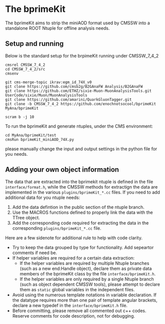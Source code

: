 # The bprimeKit

The bprimeKit aims to strip the miniAOD format used by CMSSW into a standalone ROOT Ntuple for offline analysis needs. 

## Setup and running
Below is the standard setup for the brpimeKit running under CMSSW_7_4_2 
```
cmsrel CMSSW_7_4_2
cd CMSSW_7_4_2/src
cmsenv 

git cms-merge-topic ikrav:egm_id_74X_v0
git clone https://github.com/cmsb2g/B2GAnaFW Analysis/B2GAnaFW 
git clone https://github.com/ETHZ/sixie-Muon-MuonAnalysisTools.git UserCode/sixie/Muon/MuonAnalysisTools
git clone https://github.com/amarini/QuarkGluonTagger.git
git clone -b CMSSW_7_4_2 https://github.com/enochnotsocool/bprimeKit MyAna/bprimeKit

scram b -j 10
```
To run the bprimeKit and generate ntuples, under the CMS environment:
```
cd MyAna/bprimeKit/test
cmsRun bprimeKit_miniAOD_74X.py  
```
please manually change the input and output settings in the python file for you needs.


## Adding your own object information
The data that are extracted into the bprimekit ntuple is defined in the file `interface/format.h`, while the CMSSW methods for extractign the data are implemented in the various `plugins/bprimeKit_*.cc` files. If you need to add additional data for you ntuple needs:
1. Add the data defintion in the public section of the ntuple branch.
2. Use the MACROS functions defined to properly link the data with the TTree object. 
3. Add the corresponding code required for extracting the data in the corresponding `plugins/bprimeKit_*.cc` file. 

Here are a few sidenote for additional rule to help with code clarity.
- Try to keep the data grouped by type for functionality. Add sepeartor comments if need be.
- If helper variables are required for a certain data extraction:
  - If the helper variables are required by multiple Ntuple branches (such as a new end:Handle object), declare them as private data members of the bprimeKit class by the file `interface/bprimeKit.h`.
  - If the helper variables are only required by a single Ntuple branch (such as object dependent CMSSW tools), please attempt to declare them as ``static`` global variables in the independent files.
- Avoid using the numerous template notations in variable declaration. If the datatype requires more than one pair of template angular brackets, declare a new typedef in the `interface/bprimeKit.h` file. 
- Before committing, please remove all commented out c++ codes. Reserve comments for code description, not for debugging. 
